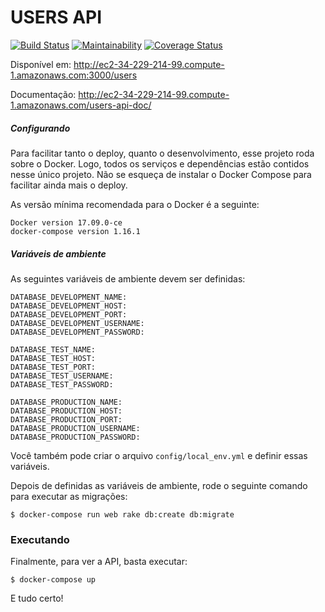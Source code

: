 # USERS API

[![Build Status](https://travis-ci.org/SouUmLucas/user-project.svg?branch=master)](https://travis-ci.org/SouUmLucas/user-project) [![Maintainability](https://api.codeclimate.com/v1/badges/84723b8231f475e73ef1/maintainability)](https://codeclimate.com/github/SouUmLucas/user-project/maintainability) [![Coverage Status](https://coveralls.io/repos/github/SouUmLucas/user-project/badge.svg)](https://coveralls.io/github/SouUmLucas/user-project)

Disponível em: http://ec2-34-229-214-99.compute-1.amazonaws.com:3000/users

Documentação: http://ec2-34-229-214-99.compute-1.amazonaws.com/users-api-doc/

##### Configurando

Para facilitar tanto o deploy, quanto o desenvolvimento, esse projeto roda sobre o Docker. Logo, todos os serviços e dependências estão contidos nesse único projeto. Não se esqueça de instalar o Docker Compose para facilitar ainda mais o deploy.

As versão mínima recomendada para o Docker é a seguinte:

```
Docker version 17.09.0-ce
docker-compose version 1.16.1
```

##### Variáveis de ambiente

As seguintes variáveis de ambiente devem ser definidas:

```
DATABASE_DEVELOPMENT_NAME:
DATABASE_DEVELOPMENT_HOST:
DATABASE_DEVELOPMENT_PORT:
DATABASE_DEVELOPMENT_USERNAME:
DATABASE_DEVELOPMENT_PASSWORD:

DATABASE_TEST_NAME:
DATABASE_TEST_HOST:
DATABASE_TEST_PORT:
DATABASE_TEST_USERNAME:
DATABASE_TEST_PASSWORD:

DATABASE_PRODUCTION_NAME:
DATABASE_PRODUCTION_HOST:
DATABASE_PRODUCTION_PORT:
DATABASE_PRODUCTION_USERNAME:
DATABASE_PRODUCTION_PASSWORD:
```

Você também pode criar o arquivo ```config/local_env.yml``` e definir essas variáveis.

Depois de definidas as variáveis de ambiente, rode o seguinte comando para executar as migrações:

```
$ docker-compose run web rake db:create db:migrate
```

### Executando

Finalmente, para ver a API, basta executar:

```
$ docker-compose up
```

E tudo certo!